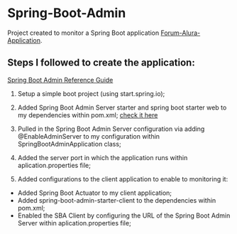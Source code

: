 # Spring-Boot-Admin

Project created to monitor a Spring Boot application [Forum-Alura-Application](https://github.com/brunaellen/forum-project-springBoot-API-REST).

## Steps I followed to create the application: 
[Spring Boot Admin Reference Guide](https://codecentric.github.io/spring-boot-admin/2.4.3/)

1. Setup a simple boot project (using start.spring.io);
2. Added Spring Boot Admin Server starter and spring boot starter web to my dependencies within pom.xml; [check it here](https://github.com/brunaellen/spring-boot-admin/blob/master/pom.xml)
3. Pulled in the Spring Boot Admin Server configuration via adding @EnableAdminServer to my configuration within SpringBootAdminApplication class;
4. Added the server port in which the application runs within aplication.properties file;

5. Added configurations to the client application to enable to monitoring it:
* Added Spring Boot Actuator to my client application;
* Added spring-boot-admin-starter-client to the dependencies within pom.xml;
* Enabled the SBA Client by configuring the URL of the Spring Boot Admin Server within aplication.properties file;